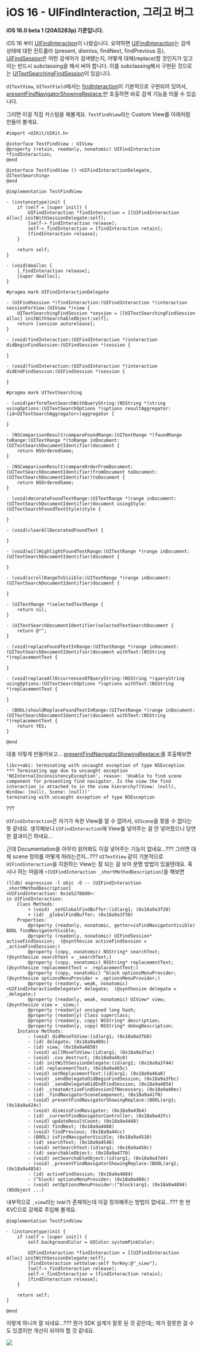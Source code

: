# iOS 16 - UIFindInteraction, 그리고 버그

**iOS 16.0 beta 1 (20A5283p) 기준입니다.**

iOS 16 부터 [UIFindInteraction](https://developer.apple.com/documentation/uikit/uifindinteraction?changes=latest_minor&language=_5)이 나왔습니다. 요약하면 [UIFindInteraction](https://developer.apple.com/documentation/uikit/uifindinteraction?changes=latest_minor&language=_5)는 검색 상태에 대한 컨트롤러 (present, dismiss, findNext, findPrevious 등), [UIFindSession](https://developer.apple.com/documentation/uikit/uifindsession?changes=latest_minor&language=_5)은 어떤 검색어가 검색됐는지, 어떻게 대체(replace)할 것인지가 있고 이는 반드시 subclassing을 해서 써야 합니다. 이를 subclassing해서 구현된 것으로는 [UITextSearchingFindSession](https://developer.apple.com/documentation/uikit/uitextsearchingfindsession?changes=latest_minor)이 있습니다.

`UITextView`, `UITextField`에서는 [findInteraction](https://developer.apple.com/documentation/uikit/uitextview/3975938-findinteraction)이 기본적으로 구현되어 있어서, [presentFindNavigatorShowingReplace:](https://developer.apple.com/documentation/uikit/uifindinteraction/3975832-presentfindnavigatorshowingrepla)만 호출하면 바로 검색 기능을 띄울 수 있습니다.

그러면 이걸 직접 커스텀을 해볼게요. `TestFindView`라는 Custom View를 아래처럼 만들어 볼게요.

```objc
#import <UIKit/UIKit.h>

@interface TestFindView : UIView
@property (retain, readonly, nonatomic) UIFindInteraction *findInteraction;
@end

@interface TestFindView () <UIFindInteractionDelegate, UITextSearching>
@end

@implementation TestFindView

- (instancetype)init {
    if (self = [super init]) {
        UIFindInteraction *findInteraction = [[UIFindInteraction alloc] initWithSessionDelegate:self];
        [self->_findInteraction release];
        self->_findInteraction = [findInteraction retain];
        [findInteraction release];
    }
    
    return self;
}

- (void)dealloc {
    [_findInteraction release];
    [super dealloc];
}

#pragma mark UIFindInteractionDelegate

- (UIFindSession *)findInteraction:(UIFindInteraction *)interaction sessionForView:(UIView *)view {
    UITextSearchingFindSession *session = [[UITextSearchingFindSession alloc] initWithSearchableObject:self];
    return [session autorelease];
}

- (void)findInteraction:(UIFindInteraction *)interaction didBeginFindSession:(UIFindSession *)session {
    
}

- (void)findInteraction:(UIFindInteraction *)interaction didEndFindSession:(UIFindSession *)session {
    
}

#pragma mark UITextSearching

- (void)performTextSearchWithQueryString:(NSString *)string usingOptions:(UITextSearchOptions *)options resultAggregator:(id<UITextSearchAggregator>)aggregator {
    
}

- (NSComparisonResult)compareFoundRange:(UITextRange *)foundRange toRange:(UITextRange *)toRange inDocument:(UITextSearchDocumentIdentifier)document {
    return NSOrderedSame;
}

- (NSComparisonResult)compareOrderFromDocument:(UITextSearchDocumentIdentifier)fromDocument toDocument:(UITextSearchDocumentIdentifier)toDocument {
    return NSOrderedSame;
}

- (void)decorateFoundTextRange:(UITextRange *)range inDocument:(UITextSearchDocumentIdentifier)document usingStyle:(UITextSearchFoundTextStyle)style {
    
}

- (void)clearAllDecoratedFoundText {
    
}

- (void)willHighlightFoundTextRange:(UITextRange *)range inDocument:(UITextSearchDocumentIdentifier)document {
    
}

- (void)scrollRangeToVisible:(UITextRange *)range inDocument:(UITextSearchDocumentIdentifier)document {
    
}

- (UITextRange *)selectedTextRange {
    return nil;
}

- (UITextSearchDocumentIdentifier)selectedTextSearchDocument {
    return @"";
}

- (void)replaceFoundTextInRange:(UITextRange *)range inDocument:(UITextSearchDocumentIdentifier)document withText:(NSString *)replacementText {
    
}

- (void)replaceAllOccurrencesOfQueryString:(NSString *)queryString usingOptions:(UITextSearchOptions *)options withText:(NSString *)replacementText {
    
}

- (BOOL)shouldReplaceFoundTextInRange:(UITextRange *)range inDocument:(UITextSearchDocumentIdentifier)document withText:(NSString *)replacementText {
    return YES;
}

@end
```

대충 이렇게 만들어보고... [presentFindNavigatorShowingReplace:](https://developer.apple.com/documentation/uikit/uifindinteraction/3975832-presentfindnavigatorshowingrepla)를 호출해보면

```
libc++abi: terminating with uncaught exception of type NSException
*** Terminating app due to uncaught exception 'NSInternalInconsistencyException', reason: 'Unable to find scene component for presenting find navigator. Is the view the find interaction is attached to in the view hierarchy?(View: (null), Window: (null), Scene: (null))'
terminating with uncaught exception of type NSException
```

???

`UIFindInteraction`은 자기가 속한 View를 알 수 없어서, `UIScene`을 찾을 수 없다는 뜻 같네요. 생각해보니 `UIFindInteraction`에 View를 넣어주는 걸 안 넣어줬으니 당연한 결과이긴 하네요...

근데 Documentation을 아무리 읽어봐도 이걸 넣어주는 기능이 없네요...??? 그러면 대체 scene 정의를 어떻게 하라는건지...??? `UITextView` 같이 기본적으로 `UIFindInteraction`을 지원하는 View는 잘 되는 걸 보아 분명 방법이 있을텐데요. 혹시나 하는 마음에 `+[UIFindInteraction _shortMethodDescription]`을 해보면

```
(lldb) expression -l objc -O -- [UIFindInteraction _shortMethodDescription]
<UIFindInteraction: 0x1e52788d0>:
in UIFindInteraction:
    Class Methods:
        + (void) _setGlobalFindBuffer:(id)arg1; (0x18a9a3f28)
        + (id) _globalFindBuffer; (0x18a9a3f38)
    Properties:
        @property (readonly, nonatomic, getter=isFindNavigatorVisible) BOOL findNavigatorVisible;
        @property (readonly, nonatomic) UIFindSession* activeFindSession;  (@synthesize activeFindSession = _activeFindSession;)
        @property (copy, nonatomic) NSString* searchText;  (@synthesize searchText = _searchText;)
        @property (copy, nonatomic) NSString* replacementText;  (@synthesize replacementText = _replacementText;)
        @property (copy, nonatomic) ^block optionsMenuProvider;  (@synthesize optionsMenuProvider = _optionsMenuProvider;)
        @property (readonly, weak, nonatomic) <UIFindInteractionDelegate>* delegate;  (@synthesize delegate = _delegate;)
        @property (readonly, weak, nonatomic) UIView* view;  (@synthesize view = _view;)
        @property (readonly) unsigned long hash;
        @property (readonly) Class superclass;
        @property (readonly, copy) NSString* description;
        @property (readonly, copy) NSString* debugDescription;
    Instance Methods:
        - (void) didMoveToView:(id)arg1; (0x18a9a3fb0)
        - (id) delegate; (0x18a9a489c)
        - (id) view; (0x18a9a4858)
        - (void) willMoveToView:(id)arg1; (0x18a9a3fac)
        - (void) .cxx_destruct; (0x18a9a48c8)
        - (id) initWithSessionDelegate:(id)arg1; (0x18a9a3f44)
        - (id) replacementText; (0x18a9a465c)
        - (void) setReplacementText:(id)arg1; (0x18a9a46a0)
        - (void) _sendDelegateDidBeginFindSession; (0x18a9a3fbc)
        - (void) _sendDelegateDidEndFindSession; (0x18a9a4054)
        - (id) _createActiveFindSessionIfNecessary; (0x18a9a40ec)
        - (id) _findNavigatorSceneComponent; (0x18a9a41f0)
        - (void) presentFindNavigatorShowingReplace:(BOOL)arg1; (0x18a9a424c)
        - (void) dismissFindNavigator; (0x18a9a43b4)
        - (id) _currentFindNavigatorController; (0x18a9a43fc)
        - (void) updateResultCount; (0x18a9a4448)
        - (void) findNext; (0x18a9a4488)
        - (void) findPrevious; (0x18a9a44cc)
        - (BOOL) isFindNavigatorVisible; (0x18a9a4510)
        - (id) searchText; (0x18a9a4548)
        - (void) setSearchText:(id)arg1; (0x18a9a458c)
        - (id) searchableObject; (0x18a9a4770)
        - (void) setSearchableObject:(id)arg1; (0x18a9a47d4)
        - (void) _presentFindNavigatorShowingReplace:(BOOL)arg1; (0x18a9a4854)
        - (id) activeFindSession; (0x18a9a4884)
        - (^block) optionsMenuProvider; (0x18a9a488c)
        - (void) setOptionsMenuProvider:(^block)arg1; (0x18a9a4894)
(NSObject ...)
```

내부적으로 `_view`라는 ivar가 존재하는데 이걸 정의해주는 방법이 없네요...??? 한 번 KVC으로 강제로 주입해 볼게요.

```objc
@implementation TestFindView

- (instancetype)init {
    if (self = [super init]) {
        self.backgroundColor = UIColor.systemPinkColor;
        
        UIFindInteraction *findInteraction = [[UIFindInteraction alloc] initWithSessionDelegate:self];
        [findInteraction setValue:self forKey:@"_view"];
        [self->_findInteraction release];
        self->_findInteraction = [findInteraction retain];
        [findInteraction release];
    }
    
    return self;
}

@end
```

이렇게 하니까 잘 되네요...??? 뭔가 SDK 설계가 잘못 된 것 같은데;; 제가 잘못한 걸 수도 있겠지만 개선이 되어야 할 것 같네요.

![](1.png)
